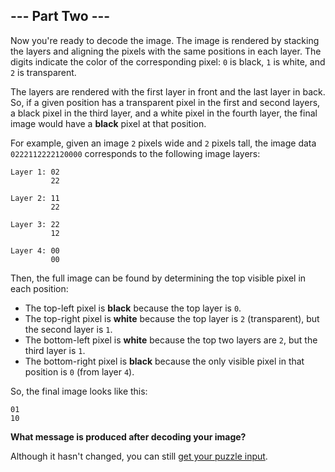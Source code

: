 ## --- Part Two ---

Now you're ready to decode the image. The image is rendered by stacking the
layers and aligning the pixels with the same positions in each layer. The
digits indicate the color of the corresponding pixel: `0` is black, `1` is
white, and `2` is transparent.

The layers are rendered with the first layer in front and the last layer in
back. So, if a given position has a transparent pixel in the first and second
layers, a black pixel in the third layer, and a white pixel in the fourth
layer, the final image would have a **black** pixel at that position.

For example, given an image `2` pixels wide and `2` pixels tall, the image data
`0222112222120000` corresponds to the following image layers:

    Layer 1: 02
             22

    Layer 2: 11
             22

    Layer 3: 22
             12

    Layer 4: 00
             00

Then, the full image can be found by determining the top visible pixel in each
position:

* The top-left pixel is **black** because the top layer is `0`.
* The top-right pixel is **white** because the top layer is `2` (transparent),
  but the second layer is `1`.
* The bottom-left pixel is **white** because the top two layers are `2`, but
  the third layer is `1`.
* The bottom-right pixel is **black** because the only visible pixel in that
  position is `0` (from layer `4`).

So, the final image looks like this:

    01
    10

**What message is produced after decoding your image?**

Although it hasn't changed, you can still [get your puzzle input](input.txt).
